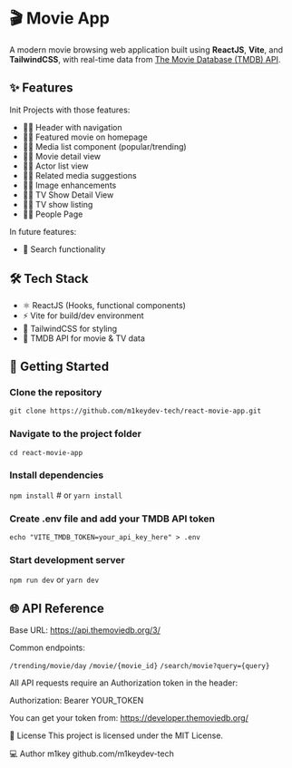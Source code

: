 # 🎬 Movie App

A modern movie browsing web application built using **ReactJS**, **Vite**, and **TailwindCSS**, with real-time data from [The Movie Database (TMDB) API](https://developer.themoviedb.org/).

## ✨ Features
Init Projects with those features:

- 👍🏻 Header with navigation
- 👍🏻 Featured movie on homepage
- 👍🏻 Media list component (popular/trending)
- 👍🏻 Movie detail view
- 👍🏻 Actor list view
- 👍🏻 Related media suggestions
- 👍🏻 Image enhancements
- 👍🏻 TV Show Detail View
- 👍🏻 TV show listing
- 👍🏻 People Page

In future features:

- 🔨 Search functionality



## 🛠 Tech Stack

- ⚛️ ReactJS (Hooks, functional components)
- ⚡ Vite for build/dev environment
- 🎨 TailwindCSS for styling
- 📡 TMDB API for movie & TV data

## 🔧 Getting Started

### Clone the repository
```git clone https://github.com/m1keydev-tech/react-movie-app.git```

### Navigate to the project folder
```cd react-movie-app ```

### Install dependencies
```npm install```        # or ```yarn install```

### Create .env file and add your TMDB API token
```echo "VITE_TMDB_TOKEN=your_api_key_here" > .env```

### Start development server
```npm run dev```    or ```yarn dev```


## 🌐 API Reference

Base URL: https://api.themoviedb.org/3/

Common endpoints:

```/trending/movie/day```
```/movie/{movie_id}```
```/search/movie?query={query}```

All API requests require an Authorization token in the header:

Authorization: Bearer YOUR_TOKEN

You can get your token from: https://developer.themoviedb.org/


📜 License
This project is licensed under the MIT License.


💻 Author
m1key
github.com/m1keydev-tech
